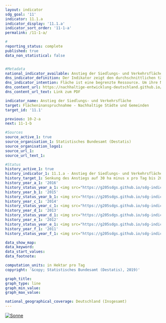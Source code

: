```yaml
---                       
layout: indicator                       
sdg_goal: '11'                       
indicator: 11.1.a                       
indicator_display: '11.1.a'                       
indicator_sort_order: '11-1-a'                       
permalink: /11-1-a/                       

#                       
reporting_status: complete                       
published: true                       
data_non_statistical: false                       


#Metadata                       
national_indicator_available: Anstieg der Siedlungs- und Verkehrsfläche                       
dns_indicator_definition: Der Indikator zeigt den durchschnittlichen täglichen Anstieg der Siedlungs- und Verkehrsfläche.                       
dns_indicator_intention: Fläche ist eine begrenzte Ressource. Um ihre Nutzung konkurrieren beispielsweise Land- und Forstwirtschaft, Siedlung und Verkehr, Naturschutz, Rohstoffabbau und Energieerzeugung. Die Inanspruchnahme zusätzlicher Flächen für Siedlungs- und Verkehrszwecke soll bis zum Jahr 2030 auf unter 30 Hektar pro Tag begrenzt werden.                       
dns_content_url: https://nachhaltige-entwicklung-deutschland.github.io/open-sdg-site-starter/public/content/11.1.a.pdf                       
dns_content_url_text: Link zum PDF                       

indicator_name: Anstieg der Siedlungs- und Verkehrsfläche                       
target: Flächeninanspruchnahme - Nachhaltige Städte und Gemeinden                       
target_id: '11.1'                       

previous: 10-2-a                       
next: 11-1-b                       

#Sources
source_active_1: true                               
source_organisation_1: Statistisches Bundesamt (Destatis)                               
source_organisation_logo1:                                
source_url_1:                                
source_url_text_1:                                

#Status                           
history_active_1: true                           
history_indicator_1: 11.1.a - Anstieg der Siedlungs- und Verkehrsfläche                           
history_target_1: Senkung des Anstiegs auf 30 ha minus x pro Tag bis 2030
history_year_a_1: '2016'                               
history_status_year_a_1: <img src="https://g205sdgs.github.io/sdg-indicators/public/Wettersymbole/Sonne.png" alt="Sonne" />
history_year_b_1: '2015'                               
history_status_year_b_1: <img src="https://g205sdgs.github.io/sdg-indicators/public/Wettersymbole/Sonne.png" alt="Sonne" />
history_year_c_1: '2014'                               
history_status_year_c_1: <img src="https://g205sdgs.github.io/sdg-indicators/public/Wettersymbole/Sonne.png" alt="Sonne" />
history_year_d_1: '2013'                               
history_status_year_d_1: <img src="https://g205sdgs.github.io/sdg-indicators/public/Wettersymbole/Sonne.png" alt="Sonne" />
history_year_e_1: '2012'                               
history_status_year_e_1: <img src="https://g205sdgs.github.io/sdg-indicators/public/Wettersymbole/Sonne.png" alt="Sonne" />
history_year_f_1: '2011'                               
history_status_year_f_1: <img src="https://g205sdgs.github.io/sdg-indicators/public/Wettersymbole/Sonne.png" alt="Sonne" />

data_show_map:                        
data_keyword:                        
data_start_values:                        
data_footnote:                        

computation_units: in Hektar pro Tag                       
copyright: '&copy; Statistisches Bundesamt (Destatis), 2019)'                       

graph_title:                        
graph_type: line                       
graph_min_value:                        
graph_max_value:                        

national_geographical_coverage: Deutschland (Insgesamt)                       
---
```

<a href="https://nachhaltige-entwicklung-deutschland.github.io/open-sdg-site-starter/status/"><img src="https://g205sdgs.github.io/sdg-indicators/public/Wettersymbole/Sonne.png" alt="Sonne" />                           
</a>